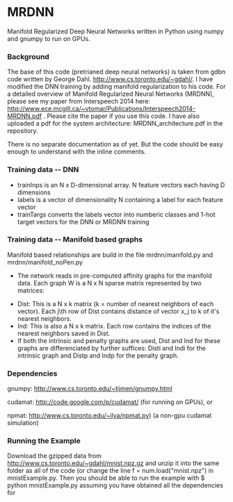 # MRDNN
Manifold Regularized Deep Neural Networks written in Python using numpy and gnumpy to run on GPUs.


### Background 
The base of this code (pretrianed deep neural networks) is taken from gdbn code written by George Dahl. http://www.cs.toronto.edu/~gdahl/. I have modified the DNN training by adding manifold regularization to his code. For a detailed overview of Manifold Regularized Neural Networks (MRDNN), please see my paper from Interspeech 2014 here: http://www.ece.mcgill.ca/~vtomar/Publications/Interspeech2014-MRDNN.pdf . Please cite the paper if you use this code. I have also uploaded a pdf for the system architecture: MRDNN_architecture.pdf in the repository. 

There is no separate documentation as of yet. But the code should be easy enough to understand with the inline comments.

### Training data -- DNN
* trainInps is an N x D-dimensional array. N feature vectors each having D dimensions
* labels is a vector of dimensionality N containing a label for each feature vector
* trainTargs converts the labels vector into numberic classes and  1-hot target vectors for the DNN or MRDNN training

### Training data -- Manifold based graphs
Manifold based relationships are build in the file mrdnn/manifold.py and mrdnn/manifold_noPen.py
- The network reads in pre-computed affinity graphs for the manifold data. Each graph W is a N x N sparse matrix represented by two matrices:
* Dist: This is a N x k matrix (k = number of nearest neighbors of each vector). Each j\th row of Dist contains distance of vector x_j to k of it's nearest neighbors.
* Ind: This is also a N x k matrix. Each row contains the indices of the nearest neighbors saved in Dist.
* If both the intrinsic and penalty graphs are used, Dist and Ind for these graphs are differenciated by further suffices: Disti and Indi for the intrinsic graph and Distp and Indp for the penalty graph.

### Dependencies
gnumpy: http://www.cs.toronto.edu/~tijmen/gnumpy.html

cudamat: http://code.google.com/p/cudamat/ (for running on GPUs), or

npmat: http://www.cs.toronto.edu/~ilya/npmat.py) (a non-gpu cudamat simulation)

### Running the Example

Download the gzipped data from http://www.cs.toronto.edu/~gdahl/mnist.npz.gz and unzip it into the same folder as all of the code (or change the line 
f = num.load("mnist.npz")
in mnistExample.py. Then you should be able to run the example with
$ python mnistExample.py
assuming you have obtained all the dependencies for 